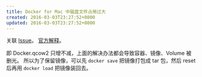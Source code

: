 ```yaml
---
title: Docker for Mac 中磁盘文件占用过大
created: 2016-03-03T23:27:52+0800
updated: 2016-03-03T23:27:52+0800
---
```



关联 [Issue](https://github.com/docker/for-mac/issues/371)。
[官方解释](https://docs.docker.com/docker-for-mac/faqs/#dockerraw-consumes-an-insane-amount-of-disk-space)。

即 Docker.qcow2 只增不减，上面的解决办法都会导致容器、镜像、Volume 被删光。
所以为了保留镜像，可以先 `docker save` 把镜像打包成 tar 包，然后 reset 后再用 `docker load` 把镜像装回去。
